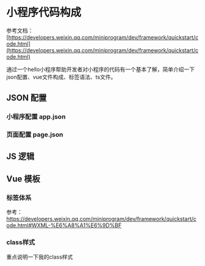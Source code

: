 # 小程序代码构成

参考文档：[https://developers.weixin.qq.com/miniprogram/dev/framework/quickstart/code.html](https://developers.weixin.qq.com/miniprogram/dev/framework/quickstart/code.html)

通过一个hello小程序帮助开发者对小程序的代码有一个基本了解，简单介绍一下json配置、vue文件构成、标签语法、ts文件。

## JSON 配置

### 小程序配置 app.json

### 页面配置 page.json

## JS 逻辑

## Vue 模板

### 标签体系

参考：https://developers.weixin.qq.com/miniprogram/dev/framework/quickstart/code.html#WXML-%E6%A8%A1%E6%9D%BF

### class样式

重点说明一下我的class样式
